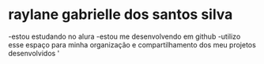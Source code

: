 # raylane gabrielle dos santos silva 

-estou estudando no alura 
-estou me desenvolvendo em github
-utilizo esse espaço para minha organização e compartilhamento dos meu projetos desenvolvidos
'  
